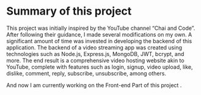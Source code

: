 # Summary of this project
This project was initially inspired by the YouTube channel “Chai and Code”. After following their guidance, I made several modifications on my own. A significant amount of time was invested in developing the backend of this application. The backend of a video streaming app was created using technologies such as Node.js, Express.js, MongoDB, JWT, bcrypt, and more. The end result is a comprehensive video hosting website akin to YouTube, complete with features such as login, signup, video upload, like, dislike, comment, reply, subscribe, unsubscribe, among others.

And now I am currently working on the Front-end Part of this project . 

